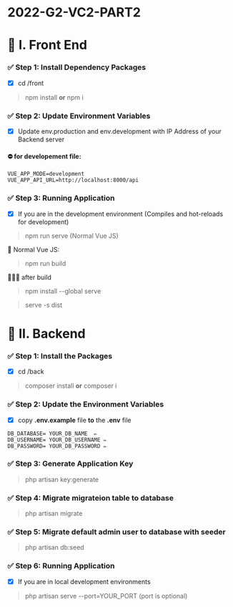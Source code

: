 # 2022-G2-VC2-PART2

# 📌 I. Front End 
### ✅ Step 1: Install Dependency Packages
- [x] cd /front
>  npm install **or** npm i 

### ✅ Step 2: Update Environment Variables
- [x] Update env.production and env.development with IP Address of your Backend server

#### ⛔ for developement file:
```
VUE_APP_MODE=development
VUE_APP_API_URL=http://localhost:8000/api
```
### ✅ Step 3: Running Application
- [x] If you are in the development environment (Compiles and hot-reloads for development)
> npm run serve  (Normal Vue JS)
  
📍 Normal Vue JS:
> npm run build 

📍📍📍 after build
  
> npm install --global serve 

>  serve -s dist 


# 📌 II. Backend 
### ✅ Step 1: Install the Packages
- [x] cd /back
>  composer install **or** composer i 

### ✅ Step 2: Update the Environment Variables
- [x] copy **.env.example**  file **to** the **.env**  file
  
```
DB_DATABASE= YOUR_DB_NAME  ✏️
DB_USERNAME= YOUR_DB_USERNAME ✏️
DB_PASSWORD= YOUR_DB_PASSWORD ✏️
```
### ✅ Step 3: Generate Application Key
>  php artisan key:generate 

### ✅ Step 4: Migrate migrateion table to database
>  php artisan migrate 

### ✅ Step 5: Migrate default admin user to database with seeder
>  php artisan db:seed 

### ✅ Step 6: Running Application
- [x] If you are in local development environments
>  php artisan serve  --port=YOUR_PORT (port is optional) 

